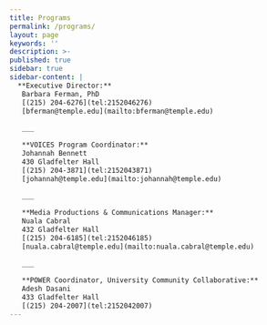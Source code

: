 ```yaml
---
title: Programs
permalink: /programs/
layout: page
keywords: ''
description: >- 
published: true
sidebar: true
sidebar-content: |
  **Executive Director:**  
   Barbara Ferman, PhD    
   [(215) 204-6276](tel:2152046276)  
   [bferman@temple.edu](mailto:bferman@temple.edu)  
   
   ___
   
   **VOICES Program Coordinator:**  
   Johannah Bennett    
   430 Gladfelter Hall    
   [(215) 204-3871](tel:2152043871)  
   [johannah@temple.edu](mailto:johannah@temple.edu)  
   
   ___
   
   **Media Productions & Communications Manager:**  
   Nuala Cabral     
   432 Gladfelter Hall    
   [(215) 204-6185](tel:2152046185)  
   [nuala.cabral@temple.edu](mailto:nuala.cabral@temple.edu)    
   
   ___
   
   **POWER Coordinator, University Community Collaborative:**  
   Adesh Dasani   
   433 Gladfelter Hall    
   [(215) 204-2007](tel:2152042007)      
---
```

